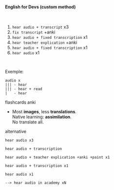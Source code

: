 #### English for Devs (custom method) 
<br>

1. `hear audio + transcript` x3
2. `fix transcript` +anki
3. `hear audio + fixed transcription` x1
4. `hear teacher explication` +anki 
5. `hear audio + fixed transcription` x1
6. `hear audio` x1

<br>

Exemple:
```
audio x
|||	- hear
|||	- hear + read
|   - hear
```   
flashcards anki

- Most **images**, less **translations**. <br>Native learning: **assimilation**. <br>No translate all.



alternative
```
hear audio x3

hear audio + transcription 

hear audio + teacher explication +anki +paint x1

hear audio + transcription x1

hear audio x1

--> hear audio in academy xN
```